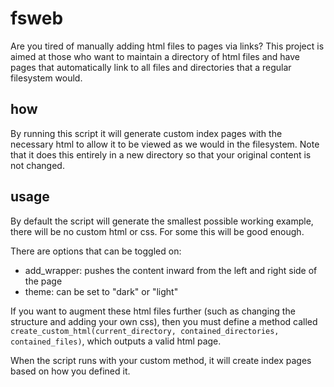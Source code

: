 # fsweb

Are you tired of manually adding html files to pages via links? This project is aimed at those who want to maintain a directory of html files and have pages that automatically link to all files and directories that a regular filesystem would.

## how

By running this script it will generate custom index pages with the necessary html to allow it to be viewed as we would in the filesystem. Note that it does this entirely in a new directory so that your original content is not changed.

## usage

By default the script will generate the smallest possible working example, there will be no custom html or css. For some this will be good enough.

There are options that can be toggled on:
* add_wrapper: pushes the content inward from the left and right side of the page
* theme: can be set to "dark" or "light"

If you want to augment these html files further (such as changing the structure and adding your own css), then you must define a method called `create_custom_html(current_directory, contained_directories, contained_files)`, which outputs a valid html page.

When the script runs with your custom method, it will create index pages based on how you defined it.

